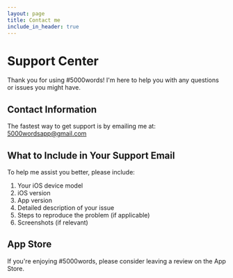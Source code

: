 ```yaml
---
layout: page
title: Contact me
include_in_header: true
---
```


# Support Center

Thank you for using #5000words! I'm here to help you with any questions or issues you might have.

## Contact Information

The fastest way to get support is by emailing me at:
[5000wordsapp@gmail.com](mailto:5000wordsapp@gmail.com)

## What to Include in Your Support Email

To help me assist you better, please include:

1. Your iOS device model
2. iOS version
3. App version
4. Detailed description of your issue
5. Steps to reproduce the problem (if applicable)
6. Screenshots (if relevant)

## App Store

If you're enjoying #5000words, please consider leaving a review on the App Store.
